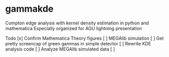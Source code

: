 # gammakde
Compton edge analysis with kernel density estimation in python and mathematica
Especially organized for AGU lightning presentation

Todo 
[x] Confirm Mathematica Theory figures
[ ] MEGAlib simulation
    [ ] Get pretty screencap of green gammas in simple detector
[ ] Rewrite KDE analysis code
[ ] Analyze MEGAlib simulated data
[ ] 